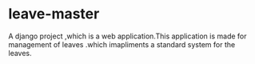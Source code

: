 # leave-master
A django project ,which is a web application.This application is made for management of leaves .which imapliments a standard system for the leaves.
